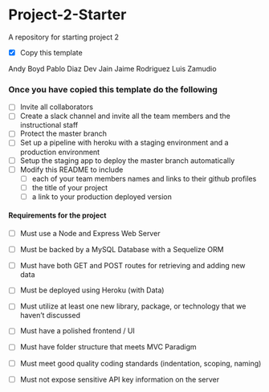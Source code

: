 # Project-2-Starter
A repository for starting project 2
- [X] Copy this template

Andy Boyd
Pablo Diaz
Dev Jain
Jaime Rodriguez
Luis Zamudio

### Once you have copied this template do the following
- [ ] Invite all collaborators
- [ ] Create a slack channel and invite all the team members and the instructional staff
- [ ] Protect the master branch
- [ ] Set up a pipeline with heroku with a staging environment and a production environment
- [ ] Setup the staging app to deploy the master branch automatically
- [ ] Modify this README to include 
  - [ ] each of your team members names and links to their github profiles
  - [ ] the title of your project
  - [ ] a link to your production deployed version
  
#### Requirements for the project
  
- [ ] Must use a Node and Express Web Server

- [ ] Must be backed by a MySQL Database with a Sequelize ORM  

- [ ] Must have both GET and POST routes for retrieving and adding new data

- [ ] Must be deployed using Heroku (with Data)

- [ ] Must utilize at least one new library, package, or technology that we haven’t discussed

- [ ] Must have a polished frontend / UI 

- [ ] Must have folder structure that meets MVC Paradigm

- [ ] Must meet good quality coding standards (indentation, scoping, naming)

- [ ] Must not expose sensitive API key information on the server
